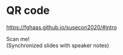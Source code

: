 <!-- .slide: data-timing="120" -->
# QR code <!-- .element: class="hidden" -->
<https://fghaas.github.io/susecon2020/#intro> <!-- .element: class="qrcode" -->

Scan me!  
(Synchronized slides with speaker notes)
